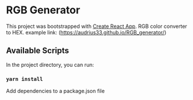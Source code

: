 # RGB Generator

This project was bootstrapped with [Create React App](https://github.com/facebook/create-react-app).
RGB color converter to HEX.
example link: (https://audrius33.github.io/RGB_generator/)

## Available Scripts

In the project directory, you can run:

### `yarn install`

Add dependencies to a package.json file



